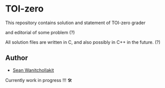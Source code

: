 # TOI-zero
This repository contains solution and statement of TOI-zero grader 

and editorial of some problem (?) 

All solution files are written in C, and also possibly in C++ in the future. (?)

## Author
- [Sean Wanitchollakit](https://github.com/NortGlG)

Currently work in progress !!! 🛠️